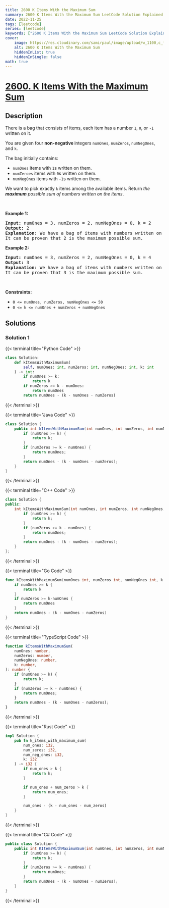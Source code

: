 ```yaml
---
title: 2600 K Items With the Maximum Sum
summary: 2600 K Items With the Maximum Sum LeetCode Solution Explained
date: 2022-11-25
tags: [leetcode]
series: [leetcode]
keywords: ["2600 K Items With the Maximum Sum LeetCode Solution Explained in all languages", "2600 K Items With the Maximum Sum", "LeetCode", "leetcode solution in Python3 C++ Java Go PHP Ruby Swift TypeScript Rust C# JavaScript C", "GeeksforGeeks", "InterviewBit", "Coding Ninjas", "HackerRank", "HackerEarth", "CodeChef", "TopCoder", "AlgoExpert", "freeCodeCamp", "Codeforces", "GitHub", "AtCoder", "Samir Paul"]
cover:
    image: https://res.cloudinary.com/samirpaul/image/upload/w_1100,c_fit,co_rgb:FFFFFF,l_text:Arial_75_bold:2600 K Items With the Maximum Sum - Solution Explained/problem-solving.webp
    alt: 2600 K Items With the Maximum Sum
    hiddenInList: true
    hiddenInSingle: false
math: true
---
```



# [2600. K Items With the Maximum Sum](https://leetcode.com/problems/k-items-with-the-maximum-sum)


## Description

<p>There is a bag that consists of items, each item&nbsp;has a number <code>1</code>, <code>0</code>, or <code>-1</code> written on it.</p>

<p>You are given four <strong>non-negative </strong>integers <code>numOnes</code>, <code>numZeros</code>, <code>numNegOnes</code>, and <code>k</code>.</p>

<p>The bag initially contains:</p>

<ul>
	<li><code>numOnes</code> items with <code>1</code>s written on them.</li>
	<li><code>numZeroes</code> items with <code>0</code>s written on them.</li>
	<li><code>numNegOnes</code> items with <code>-1</code>s written on them.</li>
</ul>

<p>We want to pick exactly <code>k</code> items among the available items. Return <em>the <strong>maximum</strong> possible sum of numbers written on the items</em>.</p>

<p>&nbsp;</p>
<p><strong class="example">Example 1:</strong></p>

<pre>
<strong>Input:</strong> numOnes = 3, numZeros = 2, numNegOnes = 0, k = 2
<strong>Output:</strong> 2
<strong>Explanation:</strong> We have a bag of items with numbers written on them {1, 1, 1, 0, 0}. We take 2 items with 1 written on them and get a sum in a total of 2.
It can be proven that 2 is the maximum possible sum.
</pre>

<p><strong class="example">Example 2:</strong></p>

<pre>
<strong>Input:</strong> numOnes = 3, numZeros = 2, numNegOnes = 0, k = 4
<strong>Output:</strong> 3
<strong>Explanation:</strong> We have a bag of items with numbers written on them {1, 1, 1, 0, 0}. We take 3 items with 1 written on them, and 1 item with 0 written on it, and get a sum in a total of 3.
It can be proven that 3 is the maximum possible sum.
</pre>

<p>&nbsp;</p>
<p><strong>Constraints:</strong></p>

<ul>
	<li><code>0 &lt;= numOnes, numZeros, numNegOnes &lt;= 50</code></li>
	<li><code>0 &lt;= k &lt;= numOnes + numZeros + numNegOnes</code></li>
</ul>

## Solutions

### Solution 1

<!-- tabs:start -->

{{< terminal title="Python Code" >}}
```python
class Solution:
    def kItemsWithMaximumSum(
        self, numOnes: int, numZeros: int, numNegOnes: int, k: int
    ) -> int:
        if numOnes >= k:
            return k
        if numZeros >= k - numOnes:
            return numOnes
        return numOnes - (k - numOnes - numZeros)
```
{{< /terminal >}}

{{< terminal title="Java Code" >}}
```java
class Solution {
    public int kItemsWithMaximumSum(int numOnes, int numZeros, int numNegOnes, int k) {
        if (numOnes >= k) {
            return k;
        }
        if (numZeros >= k - numOnes) {
            return numOnes;
        }
        return numOnes - (k - numOnes - numZeros);
    }
}
```
{{< /terminal >}}

{{< terminal title="C++ Code" >}}
```cpp
class Solution {
public:
    int kItemsWithMaximumSum(int numOnes, int numZeros, int numNegOnes, int k) {
        if (numOnes >= k) {
            return k;
        }
        if (numZeros >= k - numOnes) {
            return numOnes;
        }
        return numOnes - (k - numOnes - numZeros);
    }
};
```
{{< /terminal >}}

{{< terminal title="Go Code" >}}
```go
func kItemsWithMaximumSum(numOnes int, numZeros int, numNegOnes int, k int) int {
	if numOnes >= k {
		return k
	}
	if numZeros >= k-numOnes {
		return numOnes
	}
	return numOnes - (k - numOnes - numZeros)
}
```
{{< /terminal >}}

{{< terminal title="TypeScript Code" >}}
```ts
function kItemsWithMaximumSum(
    numOnes: number,
    numZeros: number,
    numNegOnes: number,
    k: number,
): number {
    if (numOnes >= k) {
        return k;
    }
    if (numZeros >= k - numOnes) {
        return numOnes;
    }
    return numOnes - (k - numOnes - numZeros);
}
```
{{< /terminal >}}

{{< terminal title="Rust Code" >}}
```rust
impl Solution {
    pub fn k_items_with_maximum_sum(
        num_ones: i32,
        num_zeros: i32,
        num_neg_ones: i32,
        k: i32
    ) -> i32 {
        if num_ones > k {
            return k;
        }

        if num_ones + num_zeros > k {
            return num_ones;
        }

        num_ones - (k - num_ones - num_zeros)
    }
}
```
{{< /terminal >}}

{{< terminal title="C# Code" >}}
```cs
public class Solution {
    public int KItemsWithMaximumSum(int numOnes, int numZeros, int numNegOnes, int k) {
        if (numOnes >= k) {
            return k;
        }
        if (numZeros >= k - numOnes) {
            return numOnes;
        }
        return numOnes - (k - numOnes - numZeros);
    }
}
```
{{< /terminal >}}

<!-- tabs:end -->

<!-- end -->
